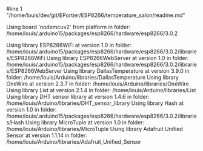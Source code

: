 #line 1 "/home/louis/dev/git/EPortier/ESP8266/temperature_salon/readme.md"


Using board 'nodemcuv2' from platform in folder: /home/louis/.arduino15/packages/esp8266/hardware/esp8266/3.0.2


Using library ESP8266WiFi at version 1.0 in folder: /home/louis/.arduino15/packages/esp8266/hardware/esp8266/3.0.2/libraries/ESP8266WiFi 
Using library ESP8266WebServer at version 1.0 in folder: /home/louis/.arduino15/packages/esp8266/hardware/esp8266/3.0.2/libraries/ESP8266WebServer 
Using library DallasTemperature at version 3.9.0 in folder: /home/louis/Arduino/libraries/DallasTemperature 
Using library OneWire at version 2.3.7 in folder: /home/louis/Arduino/libraries/OneWire 
Using library List at version 2.1.4 in folder: /home/louis/Arduino/libraries/List 
Using library DHT sensor library at version 1.4.6 in folder: /home/louis/Arduino/libraries/DHT_sensor_library 
Using library Hash at version 1.0 in folder: /home/louis/.arduino15/packages/esp8266/hardware/esp8266/3.0.2/libraries/Hash 
Using library MicroTuple at version 1.0 in folder: /home/louis/Arduino/libraries/MicroTuple 
Using library Adafruit Unified Sensor at version 1.1.14 in folder: /home/louis/Arduino/libraries/Adafruit_Unified_Sensor
